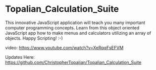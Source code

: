 # Topalian_Calculation_Suite
This innovative JavaScript application will teach you many important computer programming concepts. Learn from this object oriented JavaScript app how to make menus and calculators utilizing an array of objects. Happy Scripting! :-)

video: https://www.youtube.com/watch?v=XeRqqFsEFVM

Updates Here: https://github.com/ChristopherTopalian/Topalian_Calculation_Suite
